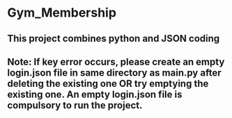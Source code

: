 # Gym_Membership
## This project combines python and JSON coding

## Note: If key error occurs, please create an empty login.json file in same directory as main.py after deleting the existing one OR try emptying the existing one. An empty login.json file is compulsory to run the project.
